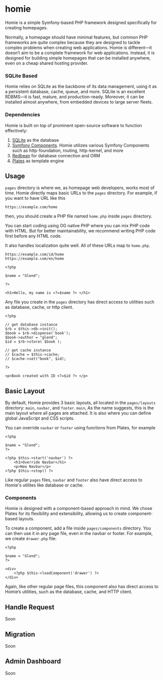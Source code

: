 # homie

Homie is a simple Symfony-based PHP framework designed specifically for creating homepages.

Normally, a homepage should have minimal features, but common PHP frameworks are quite complex because they are designed to tackle complex problems when creating web applications. Homie is different—it doesn’t aim to be a complete framework for web applications. Instead, it is designed for building simple homepages that can be installed anywhere, even on a cheap shared hosting provider.

### SQLite Based

Homie relies on SQLite as the backbone of its data management, using it as a persistent database, cache, queue, and more. SQLite is an excellent RDBMS—it is fast, mature, and production-ready. Moreover, it can be installed almost anywhere, from embedded devices to large server fleets.

### Dependencies

Homie is built on top of prominent open-source software to function effectively:
1. [SQLite](https://www.sqlite.org/) as the database
2. [Symfony Components](https://symfony.com/). Homie utilizes various Symfony Components such as http-foundation, routing, http-kernel, and more
3. [Redbean](https://redbeanphp.com/) for database connection and ORM
4. [Plates](https://platesphp.com/) as template engine

## Usage

`pages` directory is where we, as homepage web developers, works most of time. Homie directly maps basic URLs to the `pages` directory. For example, if you want to have URL like this

```
https://example.com/home
```

then, you should create a PHP file named `home.php` inside `pages` directory.

You can start coding using OG native PHP where you can mix PHP code with HTML. But for better maintainability, we recommend writing PHP code first before any HTML code. 

It also handles localization quite well. All of these URLs map to `home.php`.

```
https://example.com/id/home
https://example.com/en/home
```

```
<?php

$name = "Glend";

?>

<h1>Hello, my name is <?=$name ?> </h1>

```

Any file you create in the `pages` directory has direct access to utilities such as database, cache, or http client. 

```
<?php 

// get database instance
$rb = $this->db->init();
$book = $rb->dispense('book');
$book->author = "glend";
$id = $rb->store( $book );

// get cache instance
// $cache = $this->cache;
// $cache->set("book", $id);

?>

<p>Book created with ID <?=$id ?> </p>
```

## Basic Layout

By default, Homie provides 3 basic layouts, all located in the `pages/layouts` directory: `main`, `navbar`, and `footer`. `main`, As the name suggests, this is the main layout where all pages are attached. It is also where you can define global JavaScript and CSS scripts.

You can override `navbar` or `footer` using functions from Plates, for example

```
<?php 

$name = "Glend";
?>

<?php $this->start('navbar') ?>
    <h1>Override Navbar</h1>
    <p>New Navbar</p>
<?php $this->stop() ?>

```

Like regular `pages` files, `navbar` and `footer` also have direct access to Homie's utilites like database or cache.

### Components

Homie is designed with a component-based approach in mind. We chose Plates for its flexibility and extensibility, allowing us to create component-based layouts.

To create a component, add a file inside `pages/components` directory. You can then use it in any page file, even in the navbar or footer. For example, we create `drawer.php` file:

```
<?php 

$name = "Glend";
?>

<div>
    <?php $this->loadComponent('drawer') ?>
</div>

```

Again, like other regular page files, this component also has direct access to Homie’s utilities, such as the database, cache, and HTTP client.

## Handle Request

Soon

## Migration

Soon

## Admin Dashboard

Soon